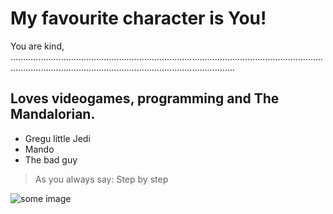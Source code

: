 # My favourite character is You!
You are kind, .....................................................................................................................................................................................................................
## Loves videogames, programming and The Mandalorian.
* Gregu little Jedi
* Mando
* The bad guy

> As you always say:
> Step by step

![some image](/images/SAPIENS.jpeg)